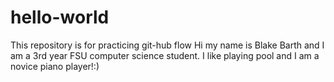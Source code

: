 # hello-world
This repository is for practicing git-hub flow
Hi my name is Blake Barth and I am a 3rd year FSU computer science student. I like playing pool and I am a novice piano player!:)
